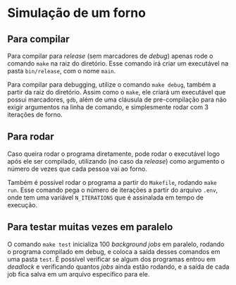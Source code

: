 # Simulação de um forno

## Para compilar

Para compilar para *release* (sem marcadores de *debug*) apenas rode o comando `make` na raiz do diretório. Esse comando irá criar um executável na pasta `bin/release`, com o nome `main`.

Para compilar para debugging, utilize o comando `make debug`, também a partir da raiz do diretório. Assim como o `make`, ele criará um executável que possui marcadores, `gdb`, além de uma cláusula de pre-compilação para não exigir argumentos na linha de comando, e simplesmente rodar com 3 iterações de forno.

## Para rodar

Caso queira rodar o programa diretamente, pode rodar o executável logo após ele ser compilado, utilizando (no caso da *release*) como argumento o número de vezes que cada pessoa vai ao forno.

Também é possível rodar o programa a partir do `Makefile`, rodando `make run`. Esse comando pega o número de iterações a partir do arquivo `.env`, onde tem uma variável `N_ITERATIONS` que é assinalada em tempo de execução.

## Para testar muitas vezes em paralelo

O comando `make test` inicializa 100 *background jobs* em paralelo, rodando o programa compilado em debug, e coloca a saída desses comandos em uma pasta `test`. É possível verificar se algum dos programas entrou em *deadlock* e verificando quantos *jobs* ainda estão rodando, e a saída  de cada job fica salva em um arquivo específico para ele.